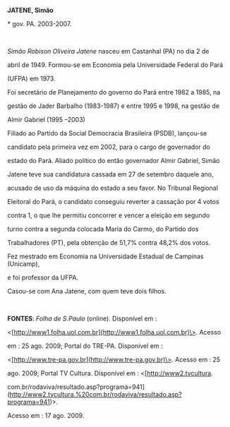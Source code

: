 **JATENE, Simão**



\* gov. PA. 2003-2007.



 



*Simão Robison Oliveira Jatene* nasceu em Castanhal (PA) no dia 2 de

abril de 1949. Formou-se em Economia pela Universidade Federal do Pará

(UFPA) em 1973.



Foi secretário de Planejamento do governo do Pará entre 1982 a 1985, na

gestão de Jader Barbalho (1983-1987) e entre 1995 e 1998, na gestão de

Almir Gabriel (1995 –2003)



Filiado ao Partido da Social Democracia Brasileira (PSDB), lançou-se

candidato pela primeira vez em 2002, para o cargo de governador do

estado do Pará. Aliado político do então governador Almir Gabriel, Simão

Jatene teve sua candidatura cassada em 27 de setembro daquele ano,

acusado de uso da máquina do estado a seu favor. No Tribunal Regional

Eleitoral do Pará, o candidato conseguiu reverter a cassação por 4 votos

contra 1, o que lhe permitiu concorrer e vencer a eleição em segundo

turno contra a segunda colocada Maria do Carmo, do Partido dos

Trabalhadores (PT), pela obtenção de 51,7% contra 48,2% dos votos.



Fez mestrado em Economia na Universidade Estadual de Campinas (Unicamp),

e foi professor da UFPA.



Casou-se com Ana Jatene, com quem teve dois filhos.



 



**FONTES**: *Folha de S.Paulo* (online). Disponível em :

\<[http://www1.folha.uol.com.br](http://www1.folha.uol.com.br)\>. Acesso

em : 25 ago. 2009; Portal do TRE-PA. Disponível em :

\<[http://www.tre-pa.gov.br](http://www.tre-pa.gov.br)\>. Acesso em : 25

ago. 2009; Portal TV Cultura. Disponível em : \<[http://www2.tvcultura.

com.br/rodaviva/resultado.asp?programa=941](http://www2.tvcultura.%20com.br/rodaviva/resultado.asp?programa=941)\>.

Acesso em : 17 ago. 2009.



 


